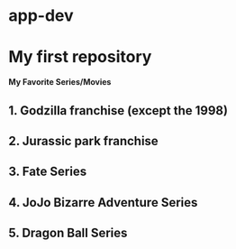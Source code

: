 # app-dev

# My first repository
**My Favorite Series/Movies**
## 1. Godzilla franchise (except the 1998)
## 2. Jurassic park franchise
## 3. Fate Series
## 4. JoJo Bizarre Adventure Series
## 5. Dragon Ball Series
